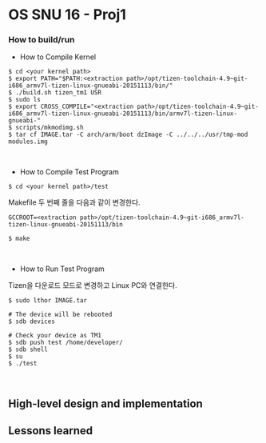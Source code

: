 # OS SNU 16 - Proj1

### How to build/run

- How to Compile Kernel

```
$ cd <your kernel path>
$ export PATH="$PATH:<extraction path>/opt/tizen-toolchain-4.9~git-i686_armv7l-tizen-linux-gnueabi-20151113/bin/"
$ ./build.sh tizen_tm1 USR
$ sudo ls
$ export CROSS_COMPILE="<extraction path>/opt/tizen-toolchain-4.9~git-i686_armv7l-tizen-linux-gnueabi-20151113/bin/armv7l-tizen-linux-gnueabi-"
$ scripts/mkmodimg.sh
$ tar cf IMAGE.tar -C arch/arm/boot dzImage -C ../../../usr/tmp-mod modules.img
```
<br/>

- How to Compile Test Program

```
$ cd <your kernel path>/test
```

Makefile 두 번째 줄을 다음과 같이 변경한다.<br/>
```
GCCROOT=<extraction path>/opt/tizen-toolchain-4.9~git-i686_armv7l-tizen-linux-gnueabi-20151113/bin
```
```
$ make
```
<br/>

- How to Run Test Program

Tizen을 다운로드 모드로 변경하고 Linux PC와 연결한다.
```
$ sudo lthor IMAGE.tar

# The device will be rebooted
$ sdb devices

# Check your device as TM1
$ sdb push test /home/developer/
$ sdb shell
$ su
$ ./test
```
<br/>

## High-level design and implementation

## Lessons learned
